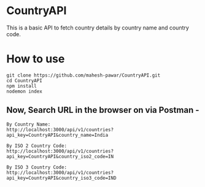 # CountryAPI
This is a basic API to fetch country details by country name and country code.

# How to use
~~~ 
git clone https://github.com/mahesh-pawar/CountryAPI.git
cd CountryAPI
npm install
nodemon index
~~~  

## Now, Search URL in the browser on via Postman -
~~~
By Country Name: 
http://localhost:3000/api/v1/countries?api_key=CountryAPI&country_name=India

By ISO 2 Country Code: 
http://localhost:3000/api/v1/countries?api_key=CountryAPI&country_iso2_code=IN

By ISO 3 Country Code: 
http://localhost:3000/api/v1/countries?api_key=CountryAPI&country_iso3_code=IND
~~~
